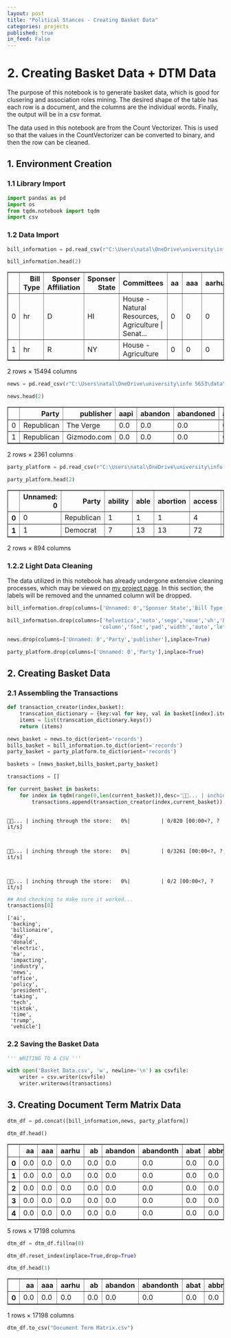 ```yaml
---
layout: post
title: "Political Stances - Creating Basket Data"
categories: projects
published: true
in_feed: False
---
```


# 2. Creating Basket Data + DTM Data

The purpose of this notebook is to generate basket data, which is good for clusering and association roles mining. The desired shape of the table has each row is a document, and the columns are the individual words. Finally, the output will be in a csv format.

The data used in this notebook are from the Count Vectorizer. This is used so that the values in the CountVectorizer can be converted to binary, and then the row can be cleaned.

## 1. Environment Creation

### 1.1 Library Import


```python
import pandas as pd
import os
from tqdm.notebook import tqdm
import csv
```

### 1.2 Data Import


```python
bill_information = pd.read_csv(r"C:\Users\natal\OneDrive\university\info 5653\data\Bills Lemmed- Count Vectorizer.csv")
```


```python
bill_information.head(2)
```




<div>
<style scoped>
    .dataframe tbody tr th:only-of-type {
        vertical-align: middle;
    }

    .dataframe tbody tr th {
        vertical-align: top;
    }

    .dataframe thead th {
        text-align: right;
    }
</style>
<table border="1" class="dataframe">
  <thead>
    <tr style="text-align: right;">
      <th></th>
      <th>Bill Type</th>
      <th>Sponser Affiliation</th>
      <th>Sponser State</th>
      <th>Committees</th>
      <th>aa</th>
      <th>aaa</th>
      <th>aarhu</th>
      <th>ab</th>
      <th>abandon</th>
      <th>...</th>
    </tr>
  </thead>
  <tbody>
    <tr>
      <td>0</td>
      <td>hr</td>
      <td>D</td>
      <td>HI</td>
      <td>House - Natural Resources, Agriculture | Senat...</td>
      <td>0</td>
      <td>0</td>
      <td>0</td>
      <td>0</td>
      <td>0</td>
      <td>...</td>
    </tr>
    <tr>
      <td>1</td>
      <td>hr</td>
      <td>R</td>
      <td>NY</td>
      <td>House - Agriculture</td>
      <td>0</td>
      <td>0</td>
      <td>0</td>
      <td>0</td>
      <td>0</td>
      <td>...</td>
    </tr>
  </tbody>
</table>
<p>2 rows × 15494 columns</p>
</div>




```python
news = pd.read_csv(r"C:\Users\natal\OneDrive\university\info 5653\data\News Articles Lemmed- Count Vectorizer.csv")
```


```python
news.head(2)
```




<div>
<style scoped>
    .dataframe tbody tr th:only-of-type {
        vertical-align: middle;
    }

    .dataframe tbody tr th {
        vertical-align: top;
    }

    .dataframe thead th {
        text-align: right;
    }
</style>
<table border="1" class="dataframe">
  <thead>
    <tr style="text-align: right;">
      <th></th>
      <th>Party</th>
      <th>publisher</th>
      <th>aapi</th>
      <th>abandon</th>
      <th>abandoned</th>
      <th>abc</th>
      <th>ability</th>
      <th>able</th>
      <th>abolish</th>
    </tr>
  </thead>
  <tbody>
    <tr>
      <td>0</td>
      <td>Republican</td>
      <td>The Verge</td>
      <td>0.0</td>
      <td>0.0</td>
      <td>0.0</td>
      <td>0.0</td>
      <td>0.0</td>
      <td>0.0</td>
      <td>0.0</td>
      <td>...</td>
    </tr>
    <tr>
      <td>1</td>
      <td>Republican</td>
      <td>Gizmodo.com</td>
      <td>0.0</td>
      <td>0.0</td>
      <td>0.0</td>
      <td>0.0</td>
      <td>0.0</td>
      <td>0.0</td>
      <td>0.0</td>
      <td>...</td>
    </tr>
  </tbody>
</table>
<p>2 rows × 2361 columns</p>
</div>




```python
party_platform = pd.read_csv(r"C:\Users\natal\OneDrive\university\info 5653\data\Party Platform Lemmed- Count Vectorizer.csv")
```


```python
party_platform.head(2)
```




<div>
<style scoped>
    .dataframe tbody tr th:only-of-type {
        vertical-align: middle;
    }

    .dataframe tbody tr th {
        vertical-align: top;
    }

    .dataframe thead th {
        text-align: right;
    }
</style>
<table border="1" class="dataframe">
  <thead>
    <tr style="text-align: right;">
      <th></th>
      <th>Unnamed: 0</th>
      <th>Party</th>
      <th>ability</th>
      <th>able</th>
      <th>abortion</th>
      <th>access</th>
      <th>accessible</th>
      <th>according</th>
      <th>accountability</th>
      <th>accountable</th>
      <th>...</th>
      <th>won</th>
      <th>word</th>
      <th>work</th>
      <th>worker</th>
      <th>working</th>
      <th>world</th>
      <th>worship</th>
      <th>worst</th>
      <th>year</th>
      <th>young</th>
    </tr>
  </thead>
  <tbody>
    <tr>
      <th>0</th>
      <td>0</td>
      <td>Republican</td>
      <td>1</td>
      <td>1</td>
      <td>1</td>
      <td>4</td>
      <td>1</td>
      <td>1</td>
      <td>1</td>
      <td>4</td>
      <td>...</td>
      <td>1</td>
      <td>1</td>
      <td>4</td>
      <td>15</td>
      <td>2</td>
      <td>15</td>
      <td>2</td>
      <td>1</td>
      <td>7</td>
      <td>7</td>
    </tr>
    <tr>
      <th>1</th>
      <td>1</td>
      <td>Democrat</td>
      <td>7</td>
      <td>13</td>
      <td>13</td>
      <td>72</td>
      <td>15</td>
      <td>1</td>
      <td>6</td>
      <td>14</td>
      <td>...</td>
      <td>10</td>
      <td>1</td>
      <td>101</td>
      <td>79</td>
      <td>81</td>
      <td>69</td>
      <td>4</td>
      <td>4</td>
      <td>149</td>
      <td>10</td>
    </tr>
  </tbody>
</table>
<p>2 rows × 894 columns</p>
</div>



### 1.2.2 Light Data Cleaning

The data utilized in this notebook has already undergone extensive cleaning processes, which may be viewed on [my project page](https://nataliermcastro.github.io/projects/2025/01/14/political-stances-data.html). In this section, the labels will be removed and the unnamed column will be dropped.


```python
bill_information.drop(columns=['Unnamed: 0','Sponser State','Bill Type','Sponser Affiliation','Committees'],inplace=True)
```


```python
bill_information.drop(columns=['helvetica','noto','sego','neue','vh','html','webkit','emoji','blinkmacsystemfont','arial','roboto','ui','serif',
                              'column','font','pad','width','auto','left','height'],inplace=True)
```


```python
news.drop(columns=['Unnamed: 0','Party','publisher'],inplace=True)
```


```python
party_platform.drop(columns=['Unnamed: 0','Party'],inplace=True)
```

## 2. Creating Basket Data

### 2.1 Assembling the Transactions


```python
def transaction_creator(index,basket):
    transcation_dictionary = {key:val for key, val in basket[index].items() if val != 0.0}
    items = list(transcation_dictionary.keys())
    return (items)
```


```python
news_basket = news.to_dict(orient='records')
bills_basket = bill_information.to_dict(orient='records')
party_basket = party_platform.to_dict(orient='records')
```


```python
baskets = [news_basket,bills_basket,party_basket]
```


```python
transactions = []

for current_basket in baskets:
    for index in tqdm(range(0,len(current_basket)),desc='🛒🐛... | inching through the store'):
        transactions.append(transaction_creator(index,current_basket))
        
```


    🛒🐛... | inching through the store:   0%|          | 0/820 [00:00<?, ?it/s]



    🛒🐛... | inching through the store:   0%|          | 0/3261 [00:00<?, ?it/s]



    🛒🐛... | inching through the store:   0%|          | 0/2 [00:00<?, ?it/s]



```python
## And checking to make sure it worked...
transactions[0]
```




    ['ai',
     'backing',
     'billionaire',
     'day',
     'donald',
     'electric',
     'ha',
     'impacting',
     'industry',
     'news',
     'office',
     'policy',
     'president',
     'taking',
     'tech',
     'tiktok',
     'time',
     'trump',
     'vehicle']



### 2.2 Saving the Basket Data


```python
''' WRITING TO A CSV '''

with open('Basket Data.csv', 'w', newline='\n') as csvfile:
    writer = csv.writer(csvfile)
    writer.writerows(transactions)
```

## 3. Creating Document Term Matrix Data


```python
dtm_df = pd.concat([bill_information,news, party_platform])
```


```python
dtm_df.head()
```




<div>
<style scoped>
    .dataframe tbody tr th:only-of-type {
        vertical-align: middle;
    }

    .dataframe tbody tr th {
        vertical-align: top;
    }

    .dataframe thead th {
        text-align: right;
    }
</style>
<table border="1" class="dataframe">
  <thead>
    <tr style="text-align: right;">
      <th></th>
      <th>aa</th>
      <th>aaa</th>
      <th>aarhu</th>
      <th>ab</th>
      <th>abandon</th>
      <th>abandonth</th>
      <th>abat</th>
      <th>abbrevi</th>
      <th>abercrombi</th>
      <th>abey</th>
      <th>...</th>
      <th>universal</th>
      <th>unjustly</th>
      <th>unlawful</th>
      <th>unnecessary</th>
      <th>upholding</th>
      <th>various</th>
      <th>vigorously</th>
      <th>violate</th>
      <th>weakened</th>
      <th>whistleblower</th>
    </tr>
  </thead>
  <tbody>
    <tr>
      <th>0</th>
      <td>0.0</td>
      <td>0.0</td>
      <td>0.0</td>
      <td>0.0</td>
      <td>0.0</td>
      <td>0.0</td>
      <td>0.0</td>
      <td>0.0</td>
      <td>0.0</td>
      <td>0.0</td>
      <td>...</td>
      <td>NaN</td>
      <td>NaN</td>
      <td>NaN</td>
      <td>NaN</td>
      <td>NaN</td>
      <td>NaN</td>
      <td>NaN</td>
      <td>NaN</td>
      <td>NaN</td>
      <td>NaN</td>
    </tr>
    <tr>
      <th>1</th>
      <td>0.0</td>
      <td>0.0</td>
      <td>0.0</td>
      <td>0.0</td>
      <td>0.0</td>
      <td>0.0</td>
      <td>0.0</td>
      <td>0.0</td>
      <td>0.0</td>
      <td>0.0</td>
      <td>...</td>
      <td>NaN</td>
      <td>NaN</td>
      <td>NaN</td>
      <td>NaN</td>
      <td>NaN</td>
      <td>NaN</td>
      <td>NaN</td>
      <td>NaN</td>
      <td>NaN</td>
      <td>NaN</td>
    </tr>
    <tr>
      <th>2</th>
      <td>0.0</td>
      <td>0.0</td>
      <td>0.0</td>
      <td>0.0</td>
      <td>0.0</td>
      <td>0.0</td>
      <td>0.0</td>
      <td>0.0</td>
      <td>0.0</td>
      <td>0.0</td>
      <td>...</td>
      <td>NaN</td>
      <td>NaN</td>
      <td>NaN</td>
      <td>NaN</td>
      <td>NaN</td>
      <td>NaN</td>
      <td>NaN</td>
      <td>NaN</td>
      <td>NaN</td>
      <td>NaN</td>
    </tr>
    <tr>
      <th>3</th>
      <td>0.0</td>
      <td>0.0</td>
      <td>0.0</td>
      <td>0.0</td>
      <td>0.0</td>
      <td>0.0</td>
      <td>0.0</td>
      <td>0.0</td>
      <td>0.0</td>
      <td>0.0</td>
      <td>...</td>
      <td>NaN</td>
      <td>NaN</td>
      <td>NaN</td>
      <td>NaN</td>
      <td>NaN</td>
      <td>NaN</td>
      <td>NaN</td>
      <td>NaN</td>
      <td>NaN</td>
      <td>NaN</td>
    </tr>
    <tr>
      <th>4</th>
      <td>0.0</td>
      <td>0.0</td>
      <td>0.0</td>
      <td>0.0</td>
      <td>0.0</td>
      <td>0.0</td>
      <td>0.0</td>
      <td>0.0</td>
      <td>0.0</td>
      <td>0.0</td>
      <td>...</td>
      <td>NaN</td>
      <td>NaN</td>
      <td>NaN</td>
      <td>NaN</td>
      <td>NaN</td>
      <td>NaN</td>
      <td>NaN</td>
      <td>NaN</td>
      <td>NaN</td>
      <td>NaN</td>
    </tr>
  </tbody>
</table>
<p>5 rows × 17198 columns</p>
</div>




```python
dtm_df = dtm_df.fillna(0)
```


```python
dtm_df.reset_index(inplace=True,drop=True)
```


```python
dtm_df.head(1)
```




<div>
<style scoped>
    .dataframe tbody tr th:only-of-type {
        vertical-align: middle;
    }

    .dataframe tbody tr th {
        vertical-align: top;
    }

    .dataframe thead th {
        text-align: right;
    }
</style>
<table border="1" class="dataframe">
  <thead>
    <tr style="text-align: right;">
      <th></th>
      <th>aa</th>
      <th>aaa</th>
      <th>aarhu</th>
      <th>ab</th>
      <th>abandon</th>
      <th>abandonth</th>
      <th>abat</th>
      <th>abbrevi</th>
      <th>abercrombi</th>
      <th>abey</th>
      <th>...</th>
      <th>universal</th>
      <th>unjustly</th>
      <th>unlawful</th>
      <th>unnecessary</th>
      <th>upholding</th>
      <th>various</th>
      <th>vigorously</th>
      <th>violate</th>
      <th>weakened</th>
      <th>whistleblower</th>
    </tr>
  </thead>
  <tbody>
    <tr>
      <th>0</th>
      <td>0.0</td>
      <td>0.0</td>
      <td>0.0</td>
      <td>0.0</td>
      <td>0.0</td>
      <td>0.0</td>
      <td>0.0</td>
      <td>0.0</td>
      <td>0.0</td>
      <td>0.0</td>
      <td>...</td>
      <td>0.0</td>
      <td>0.0</td>
      <td>0.0</td>
      <td>0.0</td>
      <td>0.0</td>
      <td>0.0</td>
      <td>0.0</td>
      <td>0.0</td>
      <td>0.0</td>
      <td>0.0</td>
    </tr>
  </tbody>
</table>
<p>1 rows × 17198 columns</p>
</div>




```python
dtm_df.to_csv("Document Term Matrix.csv")
```

